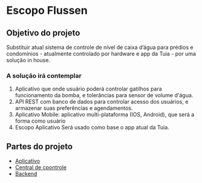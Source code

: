 # Escopo Flussen

## Objetivo do projeto

Substituir atual sistema de controle de nível de caixa d’água para prédios e condomínios - atualmente controlado por hardware e app da Tuia - por uma solução in house.

### A solução irá contemplar

1. Aplicativo que onde usuário poderá controlar gatilhos para funcionamento da bomba, e tolerâncias para sensor de volume d'água.
2. API REST com banco de dados para controlar acesso dos usuários, e armazenar suas preferências e agendamentos.
3. Aplicativo Mobile: aplicativo multi-plataforma (IOS, Android), que será a forma como usuário
4. Escopo Aplicativo
Será usado como base o app atual da Tuia.

## Partes do projeto

* [Aplicativo](aplicativo.md)
* [Central de cpontrole](hardware.md)
* [Backend](Backend.md)
